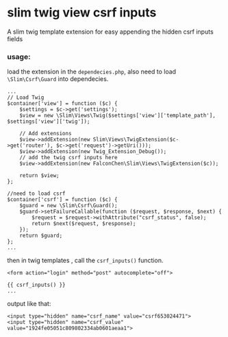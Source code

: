 # slim twig view csrf inputs

A slim twig template extension for easy appending the hidden csrf inputs fields


### usage:

load the extension in the `dependecies.php`, also need to load `\Slim\Csrf\Guard` into dependecies.
 
```
...
// Load Twig
$container['view'] = function ($c) {
    $settings = $c->get('settings');
    $view = new \Slim\Views\Twig($settings['view']['template_path'], $settings['view']['twig']);

    // Add extensions
    $view->addExtension(new Slim\Views\TwigExtension($c->get('router'), $c->get('request')->getUri()));
    $view->addExtension(new Twig_Extension_Debug());
    // add the twig csrf inputs here 
    $view->addExtension(new FalconChen\Slim\Views\TwigExtension($c));
    
    return $view;
};

//need to load csrf 
$container['csrf'] = function ($c) {
    $guard = new \Slim\Csrf\Guard();
    $guard->setFailureCallable(function ($request, $response, $next) {
        $request = $request->withAttribute("csrf_status", false);
        return $next($request, $response);
    });
    return $guard;
};
...
```

then in twig templates , call the `csrf_inputs()` function.

```
<form action="login" method="post" autocomplete="off">

{{ csrf_inputs() }}
...

```

output like that:
```
<input type="hidden" name="csrf_name" value="csrf653024471">
<input type="hidden" name="csrf_value" value="1924fe05051c809802334ab0601aeaa1">

```